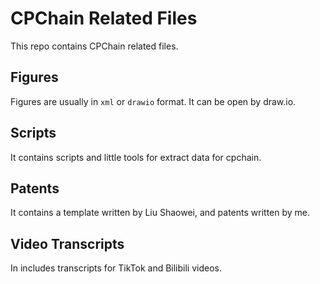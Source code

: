 # CPChain Related Files

This repo contains CPChain related files.

## Figures

Figures are usually in `xml` or `drawio` format. It can be open by draw.io.

## Scripts

It contains scripts and little tools for extract data for cpchain.

## Patents

It contains a template written by Liu Shaowei, and patents written by me.

## Video Transcripts

In includes transcripts for TikTok and Bilibili videos.
